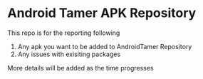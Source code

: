 # Android Tamer APK Repository

This repo is for the reporting following

1. Any apk you want to be added to AndroidTamer Repository
2. Any issues with exisiting packages

More details will be added as the time progresses

